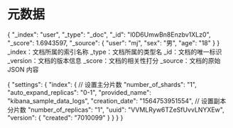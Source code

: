 # 元数据
{
"_index": "user",
"_type": "_doc",
"_id": "l0D6UmwBn8Enzbv1XLz0",
"_score": 1.6943597,
"_source": {
"user": "mj",
"sex": "男",
"age": "18"
}
}
_index：文档所属的索引名称
_type：文档所属的类型名
_id：文档的唯一标识
_version：文档的版本信息
_score：文档的相关性打分
_source：文档的原始 JSON 内容

{
"settings": {
"index": {
// 设置主分片数
"number_of_shards": "1",
"auto_expand_replicas": "0-1",
"provided_name": "kibana_sample_data_logs",
"creation_date": "1564753951554",
// 设置副本分片数
"number_of_replicas": "1",
"uuid": "VVMLRyw6TZeSfUvvLNYXEw",
"version": {
"created": "7010099"
}
}
}
}
